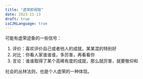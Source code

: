 ```yaml
---
title: "虚荣即弱智"
date: 2023-11-13
draft: true
isCJKLanguage: true
---
```


可能有虚荣迹象的一些信号：

1. 评价：喜欢评价自己或者他人的成就，某某混的特别好
1. 对比：你看人家谁谁谁，多厉害，再看看你
1. 言论：谁谁取得了某个高稀有度的成就，那么就厉害，就要敬仰和

社会的丛林法则，也是个人虚荣的一种体现。